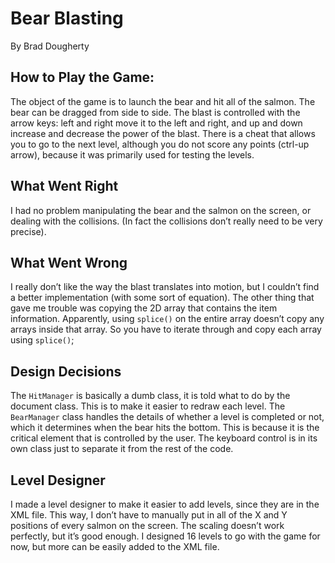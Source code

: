 # Bear Blasting
By Brad Dougherty

## How to Play the Game:

The object of the game is to launch the bear and hit all of the salmon. The bear can be dragged from side to side. The blast is controlled with the arrow keys: left and right move it to the left and right, and up and down increase and decrease the power of the blast. There is a cheat that allows you to go to the next level, although you do not score any points (ctrl-up arrow), because it was primarily used for testing the levels.

## What Went Right

I had no problem manipulating the bear and the salmon on the screen, or dealing with the collisions. (In fact the collisions donʼt really need to be very precise).

## What Went Wrong

I really donʼt like the way the blast translates into motion, but I couldnʼt find a better implementation (with some sort of equation). The other thing that gave me trouble was copying the 2D array that contains the item information. Apparently, using `splice()` on the entire array doesnʼt copy any arrays inside that array. So you have to iterate through and copy each array using `splice()`;

## Design Decisions

The `HitManager` is basically a dumb class, it is told what to do by the document class. This is to make it easier to redraw each level. The `BearManager` class handles the details of whether a level is completed or not, which it determines when the bear hits the bottom. This is because it is the critical element that is controlled by the user. The keyboard control is in its own class just to separate it from the rest of the code.

## Level Designer

I made a level designer to make it easier to add levels, since they are in the XML file. This way, I donʼt have to manually put in all of the X and Y positions of every salmon on the screen. The scaling doesnʼt work perfectly, but itʼs good enough. I designed 16 levels to go with the game for now, but more can be easily added to the XML file.
